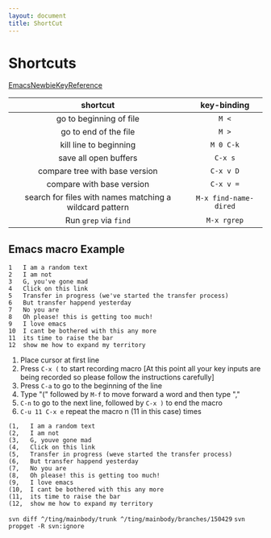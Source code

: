 ```yaml
---
layout: document
title: ShortCut
---
```

# Shortcuts
[EmacsNewbieKeyReference](http://emacswiki.org/emacs/EmacsNewbieKeyReference)

| shortcut | key-binding |
|:--------:|:-----------:|
| go to beginning of file | `M <` |
| go to end of the file | `M >` |
| kill line to beginning | `M 0 C-k` |
| save all open buffers | `C-x s` |
| compare tree with base version | `C-x v D` |
| compare with base version | `C-x v =`|
| search for files with names matching a wildcard pattern | `M-x find-name-dired` |
| Run `grep` via `find` | `M-x rgrep` |
## Emacs macro Example
~~~
1   I am a random text
2   I am not
3   G, you've gone mad
4   Click on this link
5   Transfer in progress (we've started the transfer process)
6   But transfer happend yesterday
7   No you are
8   Oh please! this is getting too much!
9   I love emacs
10  I cant be bothered with this any more
11  its time to raise the bar
12  show me how to expand my territory
~~~
1. Place cursor at first line
2. Press `C-x (` to start recording macro [At this point all your key inputs are being recorded so please follow the instructions carefully]
3. Press `C-a` to go to the beginning of the line
4. Type "(" followed by `M-f` to move forward a word and then type ","
5. `C-n` to go to the next line, followed by `C-x )` to end the macro
6. `C-u 11 C-x e` repeat the macro n (11 in this case) times

~~~
(1,   I am a random text
(2,   I am not
(3,   G, youve gone mad
(4,   Click on this link
(5,   Transfer in progress (weve started the transfer process)
(6,   But transfer happend yesterday
(7,   No you are
(8,   Oh please! this is getting too much!
(9,   I love emacs
(10,  I cant be bothered with this any more
(11,  its time to raise the bar
(12,  show me how to expand my territory
~~~



`svn diff ^/ting/mainbody/trunk ^/ting/mainbody/branches/150429`
`svn propget -R svn:ignore`
